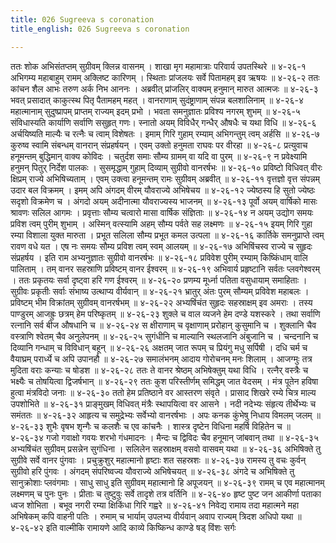 ```yaml
---
title: 026 Sugreeva s coronation
title_english: 026 Sugreeva s coronation

---
```

<div class="audioEmbed"  caption="श्रीराम-हरिसीताराममूर्ति-घनपाठिभ्यां वचनम्" src="https://archive.org/download/Ramayana-recitation-Sriram-harisItArAmamUrti-Ghanapaati-v2/Kanda_4/Kanda_4_KSK-026-Angada_Youvarajyabhishekaha.mp3"></div>
ततः शोक अभिसंतप्तम् सुग्रीवम् क्लिन्न वासनम् ।  
शाखा मृग महामात्राः परिवार्य उपतस्थिरे ॥ ४-२६-१  
अभिगम्य महाबाहुम् रामम् अक्लिष्ट कारिणम् ।  
स्थिताः प्रांजलयः सर्वे पितामहम् इव ऋषयः ॥ ४-२६-२  
ततः कांचन शैल आभः तरुण अर्क निभ आननः ।  
अब्रवीत् प्रांजलिर् वाक्यम् हनुमान् मारुत आत्मजः ॥ ४-२६-३  
भवत् प्रसादात् काकुत्स्थ पितृ पैतामहम् महत् ।  
वानराणाम् सुदंष्ट्राणाम् संपन्न बलशालिनाम् ॥ ४-२६-४  
महात्मानाम् सुदुष्प्रापम् प्राप्तम् राज्यम् इदम् प्रभो ।  
भवता समनुज्ञातः प्रविश्य नगरम् शुभम् ॥ ४-२६-५  
संविधास्यति कार्याणि सर्वाणि ससुहृत् गणः।  
स्नातो अयम् विविधैर् गन्धैर् औषधैः च यथा विधि ॥ ४-२६-६  
अर्चयिष्यति माल्यैः च रत्नैः च त्वाम् विशेषतः ।  
इमाम् गिरि गुहाम् रम्याम् अभिगन्तुम् त्वम् अर्हसि ॥ ४-२६-७  
कुरुष्व स्वामि संबन्धम् वानरान् संप्रहर्षयन् ।  
एवम् उक्तो हनुमता राघवः पर वीरहा ॥ ४-२६-८  
प्रत्युवाच हनूमन्तम् बुद्धिमान् वाक्य कोविदः ।  
चतुर्दश समाः सौम्य ग्रामम् वा यदि वा पुरम् ॥ ४-२६-९  
न प्रवेक्ष्यामि हनुमन् पितुर् निर्देश पालकः ।  
सुसमृद्धाम् गुहाम् दिव्याम् सुग्रीवो वानरर्षभः ॥ ४-२६-१०  
प्रविष्टो विधिवत् वीरः क्षिप्रम् राज्ये अभिषिच्यताम् ।  
एवम् उक्त्वा हनूमन्तम् रामः सुग्रीवम् अब्रवीत् ॥ ४-२६-११  
वृत्तज्ञो वृत्त संपन्नम् उदार बल विक्रमम् ।  
इमम् अपि अंगदम् वीरम् यौवराज्ये अभिषेचय ॥ ४-२६-१२  
ज्येष्ठस्य हि सुतो ज्येष्ठः सदृशो विक्रमेण च ।  
अंगदो अयम् अदीनात्मा यौवराज्यस्य भाजनम् ॥ ४-२६-१३  
पूर्वो अयम् वार्षिको मासः श्रावणः सलिल आगमः ।  
प्रवृत्ताः सौम्य चत्वारो मासा वार्षिक संज्ञिताः ॥ ४-२६-१४  
न अयम् उद्योग समयः प्रविश त्वम् पुरीम् शुभाम् ।  
अस्मिन् वत्स्यामि अहम् सौम्य पर्वते सह लक्ष्मणः ॥ ४-२६-१५  
इयम् गिरि गुहा रम्या विशाला युक्त मारुता ।  
प्रभूत सलिला सौम्य प्रभूत कमल उत्पला ॥ ४-२६-१६  
कार्तिके समनुप्राप्ते त्वम् रावण वधे यत ।  
एष नः समयः सौम्य प्रविश त्वम् स्वम् आलयम् ॥ ४-२६-१७  
अभिषिंचस्व राज्ये च सुहृदः संप्रहर्षय ।  
इति राम अभ्यनुज्ञातः सुग्रीवो वानरर्षभः ॥ ४-२६-१८  
प्रविवेश पुरीम् रम्याम् किष्किंधाम् वालि पालिताम् ।  
तम् वानर सहस्राणि प्रविष्टम् वानर ईश्वरम् ॥ ४-२६-१९  
अभिवार्य प्रहृष्टानि सर्वतः प्लवगेश्वरम् ।  
ततः प्रकृतयः सर्वा दृष्ट्वा हरि गण ईश्वरम् ॥ ४-२६-२०  
प्रणम्य मूर्ध्ना पतिता वसुधायाम् समाहिताः ।  
सुग्रीवः प्रकृतीः सर्वाः संभाष्य उत्थाप्य वीर्यवान् ॥ ४-२६-२१  
भ्रातुर् अंतः पुरम् सौम्यम् प्रविवेश महाबलः ।  
प्रविष्टम् भीम विक्रांतम् सुग्रीवम् वानरर्षभम् ॥ ४-२६-२२  
अभ्यषिंचंत सुहृदः सहस्राक्षम् इव अमराः ।  
तस्य पाण्डुरम् आजह्रुः छत्रम् हेम परिष्कृतम् ॥ ४-२६-२३  
शुक्ले च वाल व्यजने हेम दण्डे यशस्करे ।  
तथा सर्वाणि रत्नानि सर्व बीज औषधानि च ॥ ४-२६-२४  
स क्षीराणाम् च वृक्षाणाम् प्ररोहान् कुसुमानि च ।  
शुक्लानि चैव वस्त्राणि श्वेतम् चैव अनुलेपनम् ॥ ४-२६-२५  
सुगंधीनि च माल्यानि स्थलजानि अंबुजानि च ।  
चन्दनानि च दिव्यानि गन्धाम् च विविधान् बहून् ॥ ४-२६-२६  
अक्षतम् जात रूपम् च प्रियंगु मधु सर्पिषी ।  
दधि चर्म च वैयाघ्रम् परार्ध्ये च अपि उपानहौ ॥ ४-२६-२७  
समालंभनम् आदाय गोरोचनम् मनः शिलाम् ।  
आजग्मुः तत्र मुदिता वराः कन्याः च षोडश ॥ ४-२६-२८  
ततः ते वानर श्रेष्ठम् अभिषेक्तुम् यथा विधि ।  
रत्नैर् वस्त्रैः च भक्ष्यैः च तोषयित्वा द्विजर्षभान् ॥ ४-२६-२९  
ततः कुश परिस्तीर्णम् समिद्धम् जात वेदसम् ।  
मंत्र पूतेन हविषा हुत्वा मंत्रविदो जनाः ॥ ४-२६-३०  
ततो हेम प्रतिष्ठाने वर आस्तरण संवृते ।  
प्रासाद शिखरे रम्ये चित्र माल्य उपशोभिते ॥ ४-२६-३१  
प्राङ्मुखम् विधिवत् मंत्रैः स्थापयित्वा वर आसने ।  
नदी नदेभ्यः संहृत्य तीर्थेभ्यः च समंततः ॥ ४-२६-३२  
आहृत्य च समुद्रेभ्यः सर्वेभ्यो वानरर्षभाः ।  
अपः कनक कुंभेषु निधाय विमलम् जलम् ॥ ४-२६-३३  
शुभैः वृषभ शृन्गैः च कलशैः च एव कांचनैः ।  
शास्त्र दृष्टेन विधिना महर्षि विहितेन च ॥ ४-२६-३४  
गजो गवाक्षो गवयः शरभो गंधमादनः ।  
मैन्दः च द्विविदः चैव हनूमान् जांबवान् तथा ॥ ४-२६-३५  
अभ्यषिंचंत सुग्रीवम् प्रसन्नेन सुगंधिना ।  
सलिलेन सहस्राक्षम् वसवो वासवम् यथा ॥ ४-२६-३६  
अभिषिक्ते तु सुग्रीवे सर्वे वानर पुंगवाः ।  
प्रचुक्रुशुर् महात्मानो हृष्टाः शत सहस्रशः ॥ ४-२६-३७  
रामस्य तु वचः कुर्वन् सुग्रीवो हरि पुंगवः ।  
अंगदम् संपरिष्वज्य यौवराज्ये अभिषेचयत् ॥ ४-२६-३८  
अंगदे च अभिषिक्ते तु सानुक्रोशाः प्लवंगमाः ।  
साधु साधु इति सुग्रीवम् महात्मानो हि अपूजयन् ॥ ४-२६-३९  
रामम् च एव महात्मानम् लक्ष्मणम् च पुनः पुनः ।  
प्रीताः च तुष्टुवुः सर्वे तादृशे तत्र वर्तिनि ॥ ४-२६-४०  
हृष्ट पुष्ट जन आकीर्णा पताका ध्वज शोभिता ।  
बभूव नगरी रम्या क्षिकिंधा गिरि गह्वरे ॥ ४-२६-४१  
निवेद्य रामाय तदा महात्मने  
महा अभिषेकम् कपि वाहनी पतिः ।  
रुमाम् च भार्याम् उपलभ्य वीर्यवान्  
अवाप राज्यम् त्रिदश अधिपो यथा ॥ ४-२६-४२  
इति वाल्मीकि रामायणे आदि काव्ये किष्किन्ध काण्डे षड् विंशः सर्गः